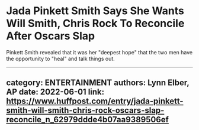 # Jada Pinkett Smith Says She Wants Will Smith, Chris Rock To Reconcile After Oscars Slap

Pinkett Smith revealed that it was her "deepest hope" that the two men have the opportunity to "heal" and talk things out.

---
category: ENTERTAINMENT
authors: Lynn Elber, AP
date: 2022-06-01
link: https://www.huffpost.com/entry/jada-pinkett-smith-will-smith-chris-rock-oscars-slap-reconcile_n_62979ddde4b07aa9389506ef
---
